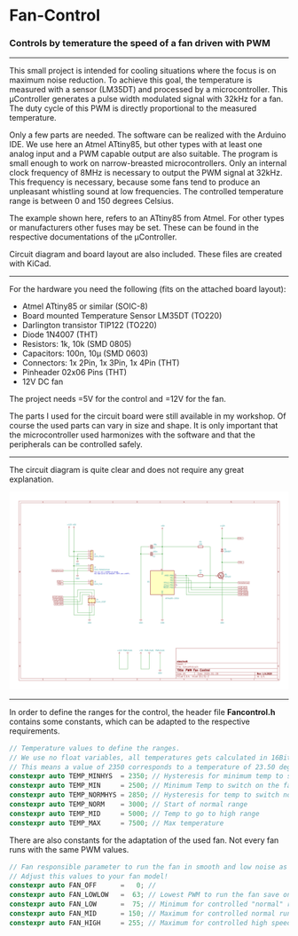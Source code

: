 # Fan-Control
### Controls by temerature the speed of a fan driven with PWM
***
This small project is intended for cooling situations where the focus is on maximum noise reduction. To achieve this goal, the temperature is measured with a sensor (LM35DT) and processed by a microcontroller. This µController generates a pulse width modulated signal with 32kHz for a fan. The duty cycle of this PWM is directly proportional to the measured temperature.

Only a few parts are needed. The software can be realized with the Arduino IDE. We use here an Atmel ATtiny85, but other types with at least one analog input and a PWM capable output are also suitable.
The program is small enough to work on narrow-breasted microcontrollers. Only an internal clock frequency of 8MHz is necessary to output the PWM signal at 32kHz. This frequency is necessary, because some fans tend to produce an unpleasant whistling sound at low frequencies. The controlled temperature range is between 0 and 150 degrees Celsius.

The example shown here, refers to an ATtiny85 from Atmel. For other types or manufacturers other fuses may be set. These can be found in the respective documentations of the µController.

Circuit diagram and board layout are also included. These files are created with KiCad.
***
For the hardware you need the following (fits on the attached board layout):
+ Atmel ATtiny85 or similar (SOIC-8)
+ Board mounted Temperature Sensor LM35DT (TO220) 
+ Darlington transistor TIP122 (TO220)
+ Diode 1N4007 (THT)
+ Resistors: 1k, 10k (SMD 0805)
+ Capacitors: 100n, 10µ (SMD 0603)
+ Connectors: 1x 2Pin, 1x 3Pin, 1x 4Pin (THT)
+ Pinheader 02x06 Pins (THT)
+ 12V DC fan

The project needs =5V for the control and =12V for the fan.

The parts I used for the circuit board were still available in my workshop. Of course the used parts can vary in size and shape. It is only important that the microcontroller used harmonizes with the software and that the peripherals can be controlled safely.
***
The circuit diagram is quite clear and does not require any great explanation. 
<p align="left"><img src="KiCAD/Fancontrol/fancontrol_schem.png"/></p>

***

In order to define the ranges for the control, the header file **Fancontrol.h** contains some constants, which can be adapted to the respective requirements.

```c
// Temperature values to define the ranges.
// We use no float variables, all temperatures gets calculated in 16Bit uint16_t!
// This means a value of 2350 corresponds to a temperature of 23.50 degrees Celsius
constexpr auto TEMP_MINHYS  = 2350; // Hysteresis for minimum temp to switch off the running fan
constexpr auto TEMP_MIN     = 2500; // Minimum Temp to switch on the fan
constexpr auto TEMP_NORMHYS = 2850; // Hysteresis for temp to switch normal range off
constexpr auto TEMP_NORM    = 3000; // Start of normal range
constexpr auto TEMP_MID     = 5000; // Temp to go to high range
constexpr auto TEMP_MAX     = 7500; // Max temperature
```

There are also constants for the adaptation of the used fan. Not every fan runs with the same PWM values.
```c
// Fan responsible parameter to run the fan in smooth and low noise as possible
// Adjust this values to your fan model!
constexpr auto FAN_OFF      =   0; //
constexpr auto FAN_LOWLOW   =  63; // Lowest PWM to run the fan save on minimum noise
constexpr auto FAN_LOW      =  75; // Minimum for controlled "normal" run
constexpr auto FAN_MID      = 150; // Maximum for controlled normal run and minimum for high speed run
constexpr auto FAN_HIGH     = 255; // Maximum for controlled high speed
```
